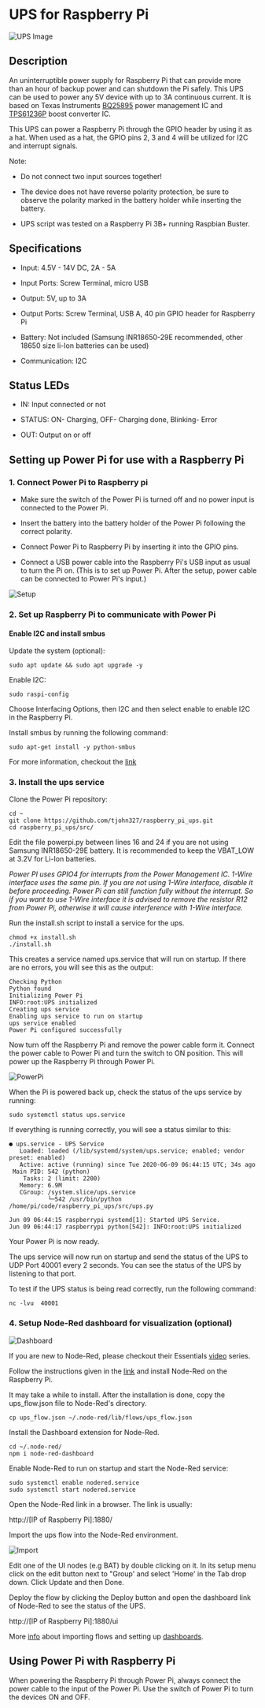 # UPS for Raspberry Pi

![UPS Image](Assests/ups_R3_1.png "UPS powering a Raspberry Pi 3B+ model")

## Description

An uninterruptible power supply for Raspberry Pi that can provide more than an hour of backup power and can shutdown the Pi safely.
This UPS can be used to power any 5V device with up to 3A continuous current. It is based on Texas Instruments [BQ25895](http://www.ti.com/product/BQ25895) power management IC and [TPS61236P](http://www.ti.com/product/TPS61236P) boost converter IC.

This UPS can power a Raspberry Pi through the GPIO header by using it as a hat. When used as a hat, the GPIO pins 2, 3 and 4 will be utilized for I2C and interrupt signals.

Note:  

* Do not connect two input sources together!

* The device does not have reverse polarity protection, be sure to observe the polarity marked in the battery holder while inserting the battery.

* UPS script was tested on a Raspberry Pi 3B+ running Raspbian Buster.

## Specifications

* Input:  4.5V - 14V DC, 2A - 5A

* Input Ports: Screw Terminal, micro USB

* Output: 5V, up to 3A

* Output Ports: Screw Terminal, USB A, 40 pin GPIO header for Raspberry Pi

* Battery: Not included (Samsung INR18650-29E recommended, other 18650 size li-Ion batteries can be used)

* Communication: I2C

## Status LEDs

* IN: Input connected or not

* STATUS: ON- Charging, OFF- Charging done, Blinking- Error

* OUT: Output on or off

## Setting up Power Pi for use with a Raspberry Pi

### 1. Connect Power Pi to Raspberry pi

* Make sure the switch of the Power Pi is turned off and no power input is connected to the Power Pi.

* Insert the battery into the battery holder of the Power Pi following the correct polarity.

* Connect Power Pi to Raspberry Pi by inserting it into the GPIO pins.

* Connect a USB power cable into the Raspberry Pi's USB input as usual to turn the Pi on. (This is to set up Power Pi. After the setup, power cable can be connected to Power Pi's input.)

![Setup](Assests/PowerPIGuide.png "Steps for setting up Power Pi")

### 2. Set up Raspberry Pi to communicate with Power Pi

#### Enable I2C and install smbus

Update the system (optional):

```shell
sudo apt update && sudo apt upgrade -y
```

Enable I2C:

```shell
sudo raspi-config
```

Choose Interfacing Options, then I2C and then select enable to enable I2C in the Raspberry Pi.

Install smbus by running the following command:

```shell
sudo apt-get install -y python-smbus
```

For more information, checkout the [link](https://learn.adafruit.com/adafruits-raspberry-pi-lesson-4-gpio-setup/configuring-i2c)

### 3. Install the ups service

Clone the Power Pi repository:

```shell
cd ~
git clone https://github.com/tjohn327/raspberry_pi_ups.git
cd raspberry_pi_ups/src/
```

Edit the file powerpi.py between lines 16 and 24 if you are not using Samsung INR18650-29E battery. It is recommended to keep the VBAT_LOW at 3.2V for Li-Ion batteries.

*Power PI uses GPIO4 for interrupts from the Power Management IC. 1-Wire interface uses the same pin. If you are not using 1-Wire interface, disable it before proceeding. Power Pi can still function fully without the interrupt. So if you want to use 1-Wire interface it is advised to remove the resistor R12 from Power Pi, otherwise it will cause interference with 1-Wire interface.*

Run the install.sh script to install a service for the ups.

```shell
chmod +x install.sh
./install.sh
```

This creates a service named ups.service that will run on startup.
If there are no errors, you will see this as the output:

```shell
Checking Python
Python found
Initializing Power Pi
INFO:root:UPS initialized
Creating ups service
Enabling ups service to run on startup
ups service enabled
Power Pi configured successfully
```

Now turn off the Raspberry Pi and remove the power cable form it. Connect the power cable to Power Pi and turn the switch to ON position. This will power up the Raspberry Pi through Power Pi.

![PowerPi](Assests/final.jpg "Power Pi powering the Raspberry Pi")

When the Pi is powered back up, check the status of the ups service by running:

```shell
sudo systemctl status ups.service
```

If everything is running correctly, you will see a status similar to this:

```shell
● ups.service - UPS Service
   Loaded: loaded (/lib/systemd/system/ups.service; enabled; vendor preset: enabled)
   Active: active (running) since Tue 2020-06-09 06:44:15 UTC; 34s ago
 Main PID: 542 (python)
    Tasks: 2 (limit: 2200)
   Memory: 6.9M
   CGroup: /system.slice/ups.service
           └─542 /usr/bin/python /home/pi/code/raspberry_pi_ups/src/ups.py

Jun 09 06:44:15 raspberrypi systemd[1]: Started UPS Service.
Jun 09 06:44:17 raspberrypi python[542]: INFO:root:UPS initialized
```

Your Power Pi is now ready.

The ups service will now run on startup and send the status of the UPS to UDP Port 40001 every 2 seconds. You can see the status of the UPS by listening to that port.

To test if the UPS status is being read correctly, run the following command:

```shell
nc -lvu  40001
```

### 4. Setup Node-Red dashboard for visualization (optional)

![Dashboard](Assests/dashboard_R3.PNG "UPS Monitoring Dashboard")

If you are new to Node-Red, please checkout their Essentials [video](https://www.youtube.com/watch?v=ksGeUD26Mw0&list=PLyNBB9VCLmo1hyO-4fIZ08gqFcXBkHy-6) series.

Follow the instructions given in the [link](https://nodered.org/docs/getting-started/raspberrypi) and install Node-Red on the Raspberry Pi.

It may take a while to install. After the installation is done, copy the ups_flow.json file to Node-Red's directory.

```shell
cp ups_flow.json ~/.node-red/lib/flows/ups_flow.json
```

Install the Dashboard extension for Node-Red.

```shell
cd ~/.node-red/
npm i node-red-dashboard
```

Enable Node-Red to run on startup and start the Node-Red service:

```shell
sudo systemctl enable nodered.service
sudo systemctl start nodered.service
```

Open the Node-Red link in a browser. The link is usually:

http://[IP of Raspberry Pi]:1880/

Import the ups flow into the Node-Red environment.

![Import](Assests/nodered_import.png "Importing ups flow")

Edit one of the UI nodes (e.g BAT) by double clicking on it. In its setup menu click on the edit button next to "Group' and select 'Home' in the Tab drop down. Click Update and then Done.

Deploy the flow by clicking the Deploy button and open the dashboard link of Node-Red to see the status of the UPS.

http://[IP of Raspberry Pi]:1880/ui

More [info](https://nodered.org/docs/user-guide/editor/workspace/import-export) about importing flows and setting up [dashboards](https://flows.nodered.org/node/node-red-dashboard).

## Using Power Pi with Raspberry Pi

When powering the Raspberry Pi through Power Pi, always connect the power cable to the input of the Power Pi. Use the switch of Power Pi to turn the devices ON and OFF.
